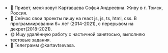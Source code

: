 - 👋 Привет, меня зовут Картавцева Софья Андреевна.
Живу в г. Томск, Россия.
- 🌱 Сейчас свои проекты пишу на react js, js, ts, html, css. В программировании 6+ лет (2014-2021), с перерывом на декрет(2018-2021).
- :sun_with_face: Ищу удалённую работу с частичной занятосью, выполняю тестовые задания.
- :iphone: Телеграмм @kartavtsevasa.


<!---
sofka/sofka is a ✨ special ✨ repository because its `README.md` (this file) appears on your GitHub profile.
You can click the Preview link to take a look at your changes.
--->
